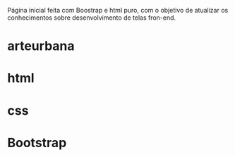 Página inicial feita com Boostrap e html puro, com o objetivo de atualizar os conhecimentos sobre desenvolvimento de telas fron-end.
# arteurbana
# html
# css
# Bootstrap
